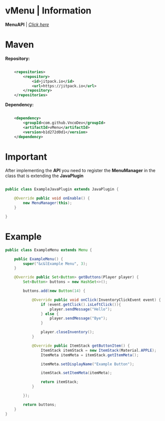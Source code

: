 # vMenu | Information
 **MenuAPI** | *[Click here](https://discord.vnco.club)*

# Maven

**Repository:**

```xml

	<repositories>
		<repository>
		    <id>jitpack.io</id>
		    <url>https://jitpack.io</url>
		</repository>
	</repositories>

```

**Dependency:**

```xml

	<dependency>
	    <groupId>com.github.VncoDev</groupId>
	    <artifactId>vMenu</artifactId>
	    <version>b1d272d0d1</version>
	</dependency>

```

# Important

After implementing the **API** you need to register the **MenuManager** in the class that is extending the **JavaPlugin**

```java

public class ExampleJavaPlugin extends JavaPlugin {

    @Override public void onEnable() {
        new MenuManager(this);
    }

}

```

# Example

``` java
public class ExampleMenu extends Menu {

    public ExampleMenu() {
        super("&c&lExample Menu", 3);
    }

    @Override public Set<Button> getButtons(Player player) {
        Set<Button> buttons = new HashSet<>();

        buttons.add(new Button(14) {

            @Override public void onClick(InventoryClickEvent event) {
                if (event.getClick().isLeftClick()){
                    player.sendMessage("Hello");
                } else {
                    player.sendMessage("Bye");
                }

                player.closeInventory();
            }

            @Override public ItemStack getButtonItem() {
                ItemStack itemStack = new ItemStack(Material.APPLE);
                ItemMeta itemMeta = itemStack.getItemMeta();

                itemMeta.setDisplayName("Example Button");

                itemStack.setItemMeta(itemMeta);

                return itemStack;
            }

        });

        return buttons;
    }
}
```
